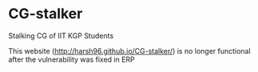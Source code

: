# CG-stalker
Stalking CG of IIT KGP Students

This website (http://harsh96.github.io/CG-stalker/) is no longer functional after the vulnerability was fixed in ERP

